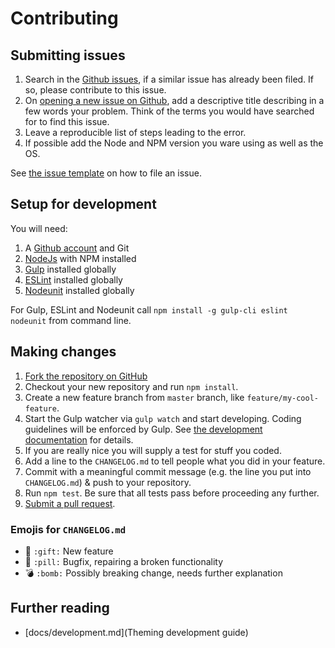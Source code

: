 Contributing
============

Submitting issues
-----------------

1. Search in the [Github issues](https://github.com/fboes/blogophon/issues), if a similar issue has already been filed. If so, please contribute to this issue.
2. On [opening a new issue on Github](https://github.com/fboes/blogophon/issues), add a descriptive title describing in a few words your problem. Think of the terms you would have searched for to find this issue.
3. Leave a reproducible list of steps leading to the error.
4. If possible add the Node and NPM version you ware using as well as the OS.

See [the issue template](docs/issue_template.md) on how to file an issue.

Setup for development
---------------------

You will need:

1. A [Github account](https://github.com/) and Git
2. [NodeJs](https://nodejs.org/) with NPM installed
3. [Gulp](https://gulpjs.com/) installed globally
4. [ESLint](https://eslint.org/) installed globally
5. [Nodeunit](https://github.com/caolan/nodeunit) installed globally

For Gulp, ESLint and Nodeunit call `npm install -g gulp-cli eslint nodeunit` from command line.

Making changes
--------------

1. [Fork the repository on GitHub](https://help.github.com/articles/fork-a-repo/)
2. Checkout your new repository and run `npm install`.
3. Create a new feature branch from `master` branch, like `feature/my-cool-feature`.
4. Start the Gulp watcher via `gulp watch` and start developing. Coding guidelines will be enforced by Gulp. See [the development documentation](docs/development.md) for details.
5. If you are really nice you will supply a test for stuff you coded.
5. Add a line to the `CHANGELOG.md` to tell people what you did in your feature.
6. Commit with a meaningful commit message (e.g. the line you put into `CHANGELOG.md`) & push to your repository.
7. Run `npm test`. Be sure that all tests pass before proceeding any further.
8. [Submit a pull request](https://help.github.com/articles/about-pull-requests/).

### Emojis for `CHANGELOG.md`

* :gift: `:gift:` New feature
* :pill: `:pill:` Bugfix, repairing a broken functionality
* :bomb: `:bomb:` Possibly breaking change, needs further explanation

Further reading
---------------

* [docs/development.md](Theming development guide)
